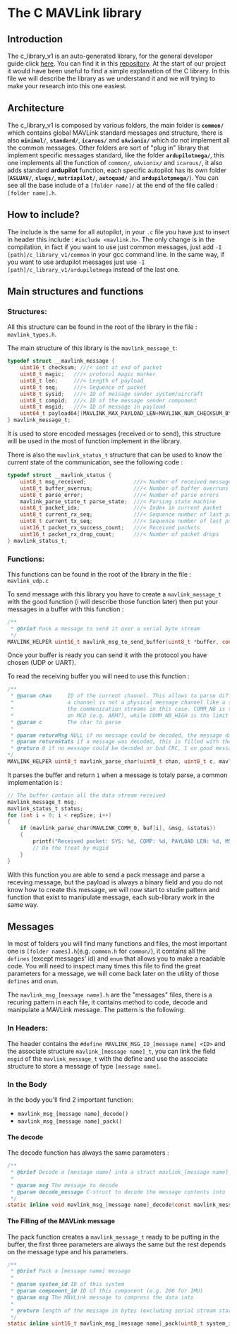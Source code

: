 

# The C MAVLink library

## Introduction

The c_library_v1 is an auto-generated library, for the general developer guide click [here][devguide]. You can find it in this [repository][c_lib]. At the start of our project it would have been useful to find a simple explanation of the C library. In this file we will describe the library as we understand it and we will trying to make your research into this one easiest.

## Architecture

The c_library_v1 is composed by various folders, the main folder is  **`common/`** which contains global MAVLink standard messages and structure, there is also **`minimal/`**, **`standard/`**,  **`icarous/`** and **`uAvionix/`** which do not implement all the common messages. Other folders are sort of "plug in" library that implement specific messages standard, like the folder **`ardupilotmega/`**, this one implements all the function of `common/`, `uAvionix/` and `icarous/`, it also adds standard **ardupilot** function, each specific autopilot has its own folder (**`ASLUAV/`**, **`slugs/`**, **`matrixpilot/`**, **`autoquad/`** and **`ardupilotpmega/`**). You can see all the base include of a `[folder name]/` at the end of the file called : `[folder name].h`.

## How to include?

The include is the same for all autopilot, in your `.c` file you have just to insert in header this include : `#include <mavlink.h>`. The only change is in the compilation, in fact if you want to use just common messages, just add `-I [path]/c_library_v1/common` in your gcc command line. In the same way, if you want to use ardupilot messages just use `-I [path]/c_library_v1/ardupilotmega` instead of the last one.

## Main structures and functions

### Structures:

All this structure can be found in the root of the library in the file : `mavlink_types.h`. 

The main structure of this library is the `mavlink_message_t`:

```c
typedef struct __mavlink_message {
	uint16_t checksum; ///< sent at end of packet
	uint8_t magic;   ///< protocol magic marker
	uint8_t len;     ///< Length of payload
	uint8_t seq;     ///< Sequence of packet
	uint8_t sysid;   ///< ID of message sender system/aircraft
	uint8_t compid;  ///< ID of the message sender component
	uint8_t msgid;   ///< ID of message in payload
	uint64_t payload64[(MAVLINK_MAX_PAYLOAD_LEN+MAVLINK_NUM_CHECKSUM_BYTES+7)/8];
} mavlink_message_t;
```

It is used to store encoded messages (received or to send), this structure will be used in the most of function implement in the library.

There is also the `mavlink_status_t` structure that can be used to know the current state of the communication, see the following code :

```c
typedef struct __mavlink_status {
    uint8_t msg_received;               ///< Number of received messages
    uint8_t buffer_overrun;             ///< Number of buffer overruns
    uint8_t parse_error;                ///< Number of parse errors
    mavlink_parse_state_t parse_state;  ///< Parsing state machine
    uint8_t packet_idx;                 ///< Index in current packet
    uint8_t current_rx_seq;             ///< Sequence number of last packet received
    uint8_t current_tx_seq;             ///< Sequence number of last packet sent
    uint16_t packet_rx_success_count;   ///< Received packets
    uint16_t packet_rx_drop_count;      ///< Number of packet drops
} mavlink_status_t;
```

### Functions:

This functions can be found in the root of the library in the file : `mavlink_udp.c`

To send message with this library you have to create a `mavlink_message_t` with the good function (i will describe those function later) then put your messages in a buffer with this function :

```c
/**
 * @brief Pack a message to send it over a serial byte stream
 */
MAVLINK_HELPER uint16_t mavlink_msg_to_send_buffer(uint8_t *buffer, const mavlink_message_t *msg);
```

Once your buffer is ready you can send it with the protocol you have chosen (UDP or UART).

To read the receiving buffer you will need to use this function :

```c
/**
 * @param chan     ID of the current channel. This allows to parse different channels with this function.
 *                 a channel is not a physical message channel like a serial port, but a logic partition of
 *                 the communication streams in this case. COMM_NB is the limit for the number of channels
 *                 on MCU (e.g. ARM7), while COMM_NB_HIGH is the limit for the number of channels in Linux/Windows
 * @param c        The char to parse
 *
 * @param returnMsg NULL if no message could be decoded, the message data else
 * @param returnStats if a message was decoded, this is filled with the channel's stats
 * @return 0 if no message could be decoded or bad CRC, 1 on good message and CRC
*/
MAVLINK_HELPER uint8_t mavlink_parse_char(uint8_t chan, uint8_t c, mavlink_message_t* r_message, mavlink_status_t* r_mavlink_status);
```

It parses the buffer and return `1` when a message is totaly parse, a common implementation is :

```c
// The buffer contain all the data stream received
mavlink_message_t msg;
mavlink_status_t status;
for (int i = 0; i < repSize; i++)
{
    if (mavlink_parse_char(MAVLINK_COMM_0, buf[i], &msg, &status))
    {
        printf("Received packet: SYS: %d, COMP: %d, PAYLOAD LEN: %d, MSG ID: %d\n", msg.sysid, msg.compid, msg.len, msg.msgid);
        // Do the treat by msgid
    }
}
```

With this function you are able to send a pack message and parse a receving message, but the payload is always a binary field and you do not know how to create this message, we will now start to studie pattern and function that exist to manipulate message, each sub-library work in the same way.

## Messages

In most of folders you will find many functions and files, the most important one is `[folder names].h`(e.g. `common.h` for `common/`), it contains all the `defines` (except messages' id) and `enum` that allows you to make a readable code. You will need to inspect many times this file to find the great parameters for a message, we will come back later on the utility of those `defines` and `enum`.

The `mavlink_msg_[message name].h` are the "messages" files, there is a recuring pattern in each file, it contains method to code, decode and manipulate a MAVLink message. The pattern is the following:

### In Headers:

The header contains the `#define MAVLINK_MSG_ID_[message name] <ID>` and the associate structure `mavlink_[message name]_t`, you can link the field `msgid` of the `mavlink_message_t` with the define and use the associate structure to store a message of type `[message name]`.

### In the Body

In the body you'll find 2 important function:

* `mavlink_msg_[message name]_decode()`
* `mavlink_msg_[message name]_pack()`

#### The decode

The decode function has always the same parameters :

```c
/**
 * @brief Decode a [message name] into a struct mavlink_[message name]_t
 *
 * @param msg The message to decode
 * @param decode_message C-struct to decode the message contents into
 */
static inline void mavlink_msg_[message name]_decode(const mavlink_message_t* msg, mavlink_[message name]_t* decode_message);

```

#### The Filling of the MAVLink message

The pack function creates a `mavlink_message_t` ready to be putting in the buffer, the first three parameters are always the same but the rest depends on the message type and his parameters. 

```c
/**
 * @brief Pack a [message name] message
 *
 * @param system_id ID of this system
 * @param component_id ID of this component (e.g. 200 for IMU)
 * @param msg The MAVLink message to compress the data into
 *
 * @return length of the message in bytes (excluding serial stream start sign)
 */
static inline uint16_t mavlink_msg_[message name]_pack(uint8_t system_id, uint8_t component_id, mavlink_message_t* msg,[Specific parameters]);

```



[devguide]:https://mavlink.io/en/	"MAVLink's libs general dev guide"
[c_lib]: https://github.com/mavlink/c_library_v1	"C library v1 repository"